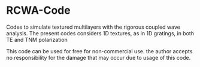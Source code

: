 # RCWA-Code

Codes to simulate textured multilayers with the rigorous coupled wave analysis. 
The present codes considers 1D textures, as in 1D gratings, in both TE and TNM polarization

This code can be used for free for non-commercial use. 
the author accepts no responsibility for the damage that may occur due to usage of this code. 

